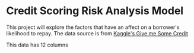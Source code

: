 # Credit Scoring Risk Analysis Model
This project will explore the factors that have an affect on a borrower's likelihood to repay. The data source is from <a href="https://www.kaggle.com/competitions/GiveMeSomeCredit/"> Kaggle's Give me Some Credit</a>

This data has 12 columns


